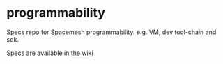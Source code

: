 # programmability
Specs repo for Spacemesh programmability. e.g. VM, dev tool-chain and sdk.

Specs are available in [the wiki](https://github.com/spacemeshos/programmability/wiki)
